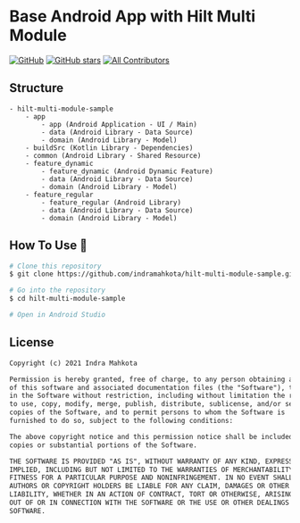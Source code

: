 # Base Android App with Hilt Multi Module

[![GitHub](https://img.shields.io/github/license/indramahkota/hilt-multi-module-sample?color=blue)](https://github.com/indramahkota/hilt-multi-module-sample/blob/master/LICENSE) [![GitHub stars](https://img.shields.io/github/stars/indramahkota/hilt-multi-module-sample)](https://github.com/indramahkota/hilt-multi-module-sample/stargazers)  [![All Contributors](https://img.shields.io/badge/all_contributors-1-orange.svg?style=flat-square)](#contributors)

## Structure
```
- hilt-multi-module-sample
    - app
        - app (Android Application - UI / Main)
        - data (Android Library - Data Source)
        - domain (Android Library - Model)
    - buildSrc (Kotlin Library - Dependencies)
    - common (Android Library - Shared Resource)
    - feature_dynamic
        - feature_dynamic (Android Dynamic Feature)
        - data (Android Library - Data Source)
        - domain (Android Library - Model)
    - feature_regular
        - feature_regular (Android Library)
        - data (Android Library - Data Source)
        - domain (Android Library - Model)
```

## How To Use 🔧

```bash
# Clone this repository
$ git clone https://github.com/indramahkota/hilt-multi-module-sample.git

# Go into the repository
$ cd hilt-multi-module-sample

# Open in Android Studio
```

## License

```markdown
Copyright (c) 2021 Indra Mahkota

Permission is hereby granted, free of charge, to any person obtaining a copy
of this software and associated documentation files (the "Software"), to deal
in the Software without restriction, including without limitation the rights
to use, copy, modify, merge, publish, distribute, sublicense, and/or sell
copies of the Software, and to permit persons to whom the Software is
furnished to do so, subject to the following conditions:

The above copyright notice and this permission notice shall be included in all
copies or substantial portions of the Software.

THE SOFTWARE IS PROVIDED "AS IS", WITHOUT WARRANTY OF ANY KIND, EXPRESS OR
IMPLIED, INCLUDING BUT NOT LIMITED TO THE WARRANTIES OF MERCHANTABILITY,
FITNESS FOR A PARTICULAR PURPOSE AND NONINFRINGEMENT. IN NO EVENT SHALL THE
AUTHORS OR COPYRIGHT HOLDERS BE LIABLE FOR ANY CLAIM, DAMAGES OR OTHER
LIABILITY, WHETHER IN AN ACTION OF CONTRACT, TORT OR OTHERWISE, ARISING FROM,
OUT OF OR IN CONNECTION WITH THE SOFTWARE OR THE USE OR OTHER DEALINGS IN THE
SOFTWARE.
